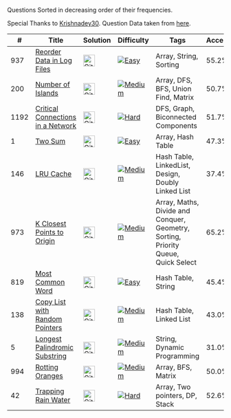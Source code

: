 Questions Sorted in decreasing order of their frequencies.

Special Thanks to [Krishnadey30](https://github.com/krishnadey30). Question Data taken from [here](https://github.com/krishnadey30/LeetCode-Questions-CompanyWise/blob/master/amazon_alltime.csv).

|#|Title|Solution|Difficulty|Tags|Acceptance|Likes|
| - | - | - | - | - |  - |  - |
|937|[Reorder Data in Log Files](https://leetcode.com/problems/reorder-data-in-log-files/)|[<img src="https://edent.github.io/SuperTinyIcons/images/svg/github.svg" width="27" title="Github" />](https://github.com/yvrakesh/Leetcode/tree/main/code/0937/)|[![Easy](https://img.shields.io/badge/-Easy-green)](Easy)|Array, String, Sorting|55.2%|28.0%|
|200|[Number of Islands](https://leetcode.com/problems/number-of-islands/)|[<img src="https://edent.github.io/SuperTinyIcons/images/svg/github.svg" width="27" title="Github" />](https://github.com/yvrakesh/Leetcode/tree/main/code/0200/)|[![Medium](https://img.shields.io/badge/-Medium-orange)](Medium)|Array, DFS, BFS, Union Find, Matrix|50.7%|97.3%|
|1192|[Critical Connections in a Network](https://leetcode.com/problems/critical-connections-in-a-network/)|[<img src="https://edent.github.io/SuperTinyIcons/images/svg/github.svg" width="27" title="Github" />](https://github.com/yvrakesh/Leetcode/tree/main/code/1192/)|[![Hard](https://img.shields.io/badge/-Hard-red)](Red)|DFS, Graph, Biconnected Components|51.7%|95.6%|
|1|[Two Sum](https://leetcode.com/problems/two-sum/)|[<img src="https://edent.github.io/SuperTinyIcons/images/svg/github.svg" width="27" title="Github" />](https://github.com/yvrakesh/Leetcode/tree/main/code/0001/)|[![Easy](https://img.shields.io/badge/-Easy-green)](Easy)|Array, Hash Table|47.3%|96.8%|96.2%|
|146|[LRU Cache](https://leetcode.com/problems/lru-cache/)|[<img src="https://edent.github.io/SuperTinyIcons/images/svg/github.svg" width="27" title="Github" />](https://github.com/yvrakesh/Leetcode/tree/main/code/0146/)|[![Medium](https://img.shields.io/badge/-Medium-orange)](Medium)|Hash Table, LinkedList, Design, Doubly Linked List|37.4%|96.2%|
|973|[K Closest Points to Origin](https://leetcode.com/problems/k-closest-points-to-origin/)|[<img src="https://edent.github.io/SuperTinyIcons/images/svg/github.svg" width="27" title="Github" />](https://github.com/yvrakesh/Leetcode/tree/main/code/0973/)|[![Medium](https://img.shields.io/badge/-Medium-orange)](Medium)|Array, Maths, Divide and Conquer, Geometry, Sorting, Priority Queue, Quick Select|65.2%|95.4%|
|819|[Most Common Word](https://leetcode.com/problems/most-common-word/)|[<img src="https://edent.github.io/SuperTinyIcons/images/svg/github.svg" width="27" title="Github" />](https://github.com/yvrakesh/Leetcode/tree/main/code/0819/)|[![Easy](https://img.shields.io/badge/-Easy-green)](Easy)|Hash Table, String|45.4%|95.6%|
|138|[Copy List with Random Pointers](https://leetcode.com/problems/copy-list-with-random-pointer/)|[<img src="https://edent.github.io/SuperTinyIcons/images/svg/github.svg" width="27" title="Github" />](https://github.com/yvrakesh/Leetcode/tree/main/code/0138/)|[![Medium](https://img.shields.io/badge/-Medium-orange)](Medium)|Hash Table, Linked List|43.0%|87.0%|
|5|[Longest Palindromic Substring](https://leetcode.com/problems/longest_palindromic_substring/)|[<img src="https://edent.github.io/SuperTinyIcons/images/svg/github.svg" width="27" title="Github" />](https://github.com/yvrakesh/Leetcode/tree/main/code/0005/)|[![Medium](https://img.shields.io/badge/-Medium-orange)](Medium)|String, Dynamic Programming|31.0%|94.3%|
|994|[Rotting Oranges](https://leetcode.com/problems/rotting-oranges/)|[<img src="https://edent.github.io/SuperTinyIcons/images/svg/github.svg" width="27" title="Github" />](https://github.com/yvrakesh/Leetcode/tree/main/code/0994/)|[![Medium](https://img.shields.io/badge/-Medium-orange)](Medium)|Array, BFS, Matrix|50.0%|94.6%|
|42|[Trapping Rain Water](https://leetcode.com/problems/trapping-rain-water/)|[<img src="https://edent.github.io/SuperTinyIcons/images/svg/github.svg" width="27" title="Github" />](https://github.com/yvrakesh/Leetcode/tree/main/code/0042/)|[![Hard](https://img.shields.io/badge/-Hard-red)](Hard)|Array, Two pointers, DP, Stack|52.6%|98.6%|